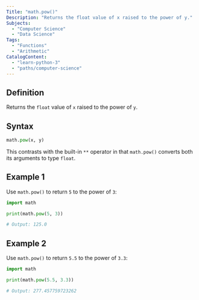 ```yaml
---
Title: "math.pow()"
Description: "Returns the float value of x raised to the power of y."
Subjects:
  - "Computer Science"
  - "Data Science"
Tags:
  - "Functions"
  - "Arithmetic"
CatalogContent:
  - "learn-python-3"
  - "paths/computer-science"
---
```


## Definition

Returns the `float` value of `x` raised to the power of `y`.

## Syntax

```py
math.pow(x, y)
```

This contrasts with the built-in `**` operator in that `math.pow()` converts both its arguments to type `float`.

## Example 1

Use `math.pow()` to return `5` to the power of `3`:

```python
import math

print(math.pow(5, 3))

# Output: 125.0
```

## Example 2

Use `math.pow()` to return `5.5` to the power of `3.3`:

```python
import math

print(math.pow(5.5, 3.3))

# Output: 277.457759723262
```
